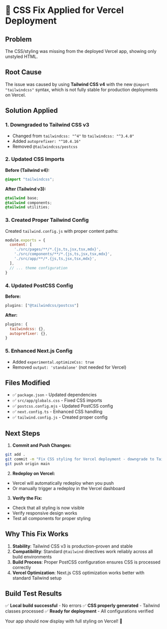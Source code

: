 # 🎨 CSS Fix Applied for Vercel Deployment

## Problem
The CSS/styling was missing from the deployed Vercel app, showing only unstyled HTML.

## Root Cause
The issue was caused by using **Tailwind CSS v4** with the new `@import "tailwindcss"` syntax, which is not fully stable for production deployments on Vercel.

## Solution Applied

### 1. **Downgraded to Tailwind CSS v3**
- Changed from `tailwindcss: "^4"` to `tailwindcss: "^3.4.0"`
- Added `autoprefixer: "^10.4.16"`
- Removed `@tailwindcss/postcss`

### 2. **Updated CSS Imports**
**Before (Tailwind v4):**
```css
@import "tailwindcss";
```

**After (Tailwind v3):**
```css
@tailwind base;
@tailwind components;
@tailwind utilities;
```

### 3. **Created Proper Tailwind Config**
Created `tailwind.config.js` with proper content paths:
```javascript
module.exports = {
  content: [
    './src/pages/**/*.{js,ts,jsx,tsx,mdx}',
    './src/components/**/*.{js,ts,jsx,tsx,mdx}',
    './src/app/**/*.{js,ts,jsx,tsx,mdx}',
  ],
  // ... theme configuration
}
```

### 4. **Updated PostCSS Config**
**Before:**
```javascript
plugins: ["@tailwindcss/postcss"]
```

**After:**
```javascript
plugins: {
  tailwindcss: {},
  autoprefixer: {},
}
```

### 5. **Enhanced Next.js Config**
- Added `experimental.optimizeCss: true`
- Removed `output: 'standalone'` (not needed for Vercel)

## Files Modified

- ✅ `package.json` - Updated dependencies
- ✅ `src/app/globals.css` - Fixed CSS imports
- ✅ `postcss.config.mjs` - Updated PostCSS config
- ✅ `next.config.ts` - Enhanced CSS handling
- ✅ `tailwind.config.js` - Created proper config

## Next Steps

1. **Commit and Push Changes:**
```bash
git add .
git commit -m "Fix CSS styling for Vercel deployment - downgrade to Tailwind v3"
git push origin main
```

2. **Redeploy on Vercel:**
- Vercel will automatically redeploy when you push
- Or manually trigger a redeploy in the Vercel dashboard

3. **Verify the Fix:**
- Check that all styling is now visible
- Verify responsive design works
- Test all components for proper styling

## Why This Fix Works

1. **Stability**: Tailwind CSS v3 is production-proven and stable
2. **Compatibility**: Standard `@tailwind` directives work reliably across all build environments
3. **Build Process**: Proper PostCSS configuration ensures CSS is processed correctly
4. **Vercel Optimization**: Next.js CSS optimization works better with standard Tailwind setup

## Build Test Results
✅ **Local build successful** - No errors
✅ **CSS properly generated** - Tailwind classes processed
✅ **Ready for deployment** - All configurations verified

Your app should now display with full styling on Vercel! 🎉
